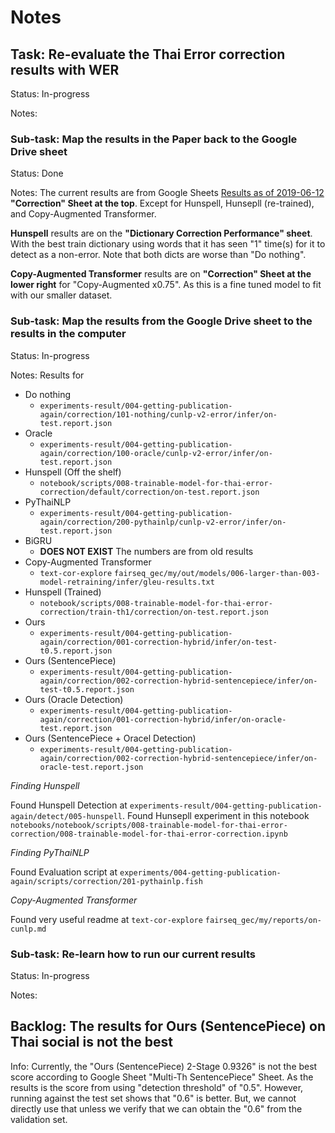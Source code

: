 # Notes

## Task: Re-evaluate the Thai Error correction results with WER

Status: In-progress

Notes:

### Sub-task: Map the results in the Paper back to the Google Drive sheet

Status: Done

Notes:
The current results are from
Google Sheets [Results as of 2019-06-12](https://docs.google.com/spreadsheets/d/1y6b5fllDCEE_twkQTN7nRfREhO94yjEzjmXyUe9co7g/edit#gid=730642114) **"Correction" Sheet at the top**. Except for Hunspell, Hunsepll (re-trained), and Copy-Augmented Transformer.

**Hunspell** results are on the **"Dictionary Correction Performance" sheet**. With the best train dictionary using words that it has seen "1" time(s) for it to detect as a non-error. Note that both dicts are worse than "Do nothing".

**Copy-Augmented Transformer** results are on **"Correction" Sheet at the lower right** for "Copy-Augmented x0.75". As this is a fine tuned model to fit with our smaller dataset.

### Sub-task: Map the results from the Google Drive sheet to the results in the computer

Status: In-progress

Notes:
Results for 
* Do nothing
  * `experiments-result/004-getting-publication-again/correction/101-nothing/cunlp-v2-error/infer/on-test.report.json`
* Oracle
  * `experiments-result/004-getting-publication-again/correction/100-oracle/cunlp-v2-error/infer/on-test.report.json`
* Hunspell (Off the shelf)
  * `notebook/scripts/008-trainable-model-for-thai-error-correction/default/correction/on-test.report.json`
* PyThaiNLP
  * `experiments-result/004-getting-publication-again/correction/200-pythainlp/cunlp-v2-error/infer/on-test.report.json`
* BiGRU
  * **DOES NOT EXIST** The numbers are from old results
* Copy-Augmented Transformer
  * `text-cor-explore` `fairseq_gec/my/out/models/006-larger-than-003-model-retraining/infer/gleu-results.txt`
* Hunspell (Trained)
  * `notebook/scripts/008-trainable-model-for-thai-error-correction/train-th1/correction/on-test.report.json`
* Ours
  * `experiments-result/004-getting-publication-again/correction/001-correction-hybrid/infer/on-test-t0.5.report.json`
* Ours (SentencePiece)
  * `experiments-result/004-getting-publication-again/correction/002-correction-hybrid-sentencepiece/infer/on-test-t0.5.report.json`
* Ours (Oracle Detection)
  * `experiments-result/004-getting-publication-again/correction/001-correction-hybrid/infer/on-oracle-test.report.json`
* Ours (SentencePiece + Oracel Detection)
  * `experiments-result/004-getting-publication-again/correction/002-correction-hybrid-sentencepiece/infer/on-oracle-test.report.json`

*Finding Hunspell*

Found Hunspell Detection at `experiments-result/004-getting-publication-again/detect/005-hunspell`. 
Found Hunsepll experiment in this notebook
`notebooks/notebook/scripts/008-trainable-model-for-thai-error-correction/008-trainable-model-for-thai-error-correction.ipynb`

*Finding PyThaiNLP*

Found Evaluation script at `experiments/004-getting-publication-again/scripts/correction/201-pythainlp.fish`

*Copy-Augmented Transformer*

Found very useful readme at `text-cor-explore` `fairseq_gec/my/reports/on-cunlp.md`

### Sub-task: Re-learn how to run our current results

Status: In-progress

Notes:


## Backlog: The results for Ours (SentencePiece) on Thai social is not the best

Info: Currently, the "Ours (SentencePiece) 2-Stage 0.9326" is not the best score according to Google Sheet "Multi-Th SentencePiece" Sheet. As the results is the score from using "detection threshold" of "0.5". However, running against the test set shows that "0.6" is better. But, we cannot directly use that unless we verify that we can obtain the "0.6" from the validation set.